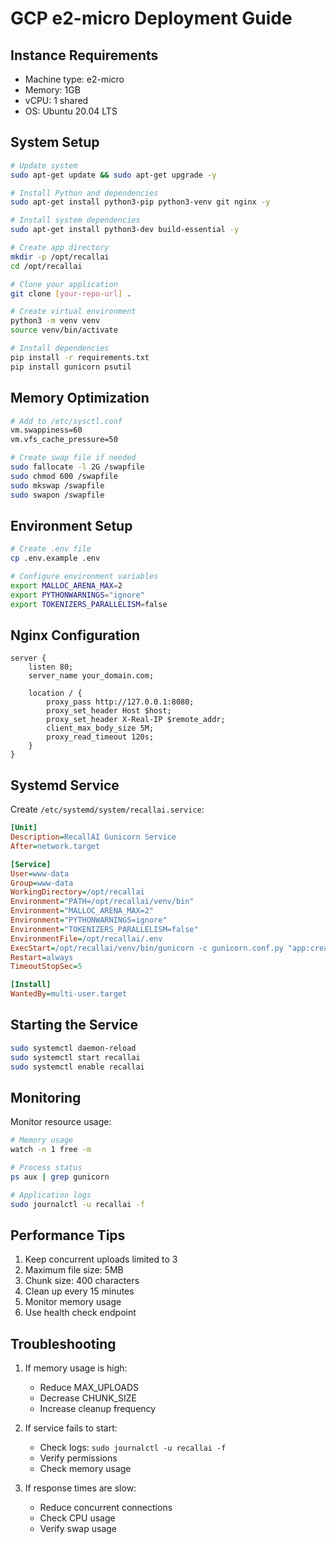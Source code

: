 # GCP e2-micro Deployment Guide

## Instance Requirements
- Machine type: e2-micro
- Memory: 1GB
- vCPU: 1 shared
- OS: Ubuntu 20.04 LTS

## System Setup
```bash
# Update system
sudo apt-get update && sudo apt-get upgrade -y

# Install Python and dependencies
sudo apt-get install python3-pip python3-venv git nginx -y

# Install system dependencies
sudo apt-get install python3-dev build-essential -y

# Create app directory
mkdir -p /opt/recallai
cd /opt/recallai

# Clone your application
git clone [your-repo-url] .

# Create virtual environment
python3 -m venv venv
source venv/bin/activate

# Install dependencies
pip install -r requirements.txt
pip install gunicorn psutil
```

## Memory Optimization
```bash
# Add to /etc/sysctl.conf
vm.swappiness=60
vm.vfs_cache_pressure=50

# Create swap file if needed
sudo fallocate -l 2G /swapfile
sudo chmod 600 /swapfile
sudo mkswap /swapfile
sudo swapon /swapfile
```

## Environment Setup
```bash
# Create .env file
cp .env.example .env

# Configure environment variables
export MALLOC_ARENA_MAX=2
export PYTHONWARNINGS="ignore"
export TOKENIZERS_PARALLELISM=false
```

## Nginx Configuration
```nginx
server {
    listen 80;
    server_name your_domain.com;

    location / {
        proxy_pass http://127.0.0.1:8080;
        proxy_set_header Host $host;
        proxy_set_header X-Real-IP $remote_addr;
        client_max_body_size 5M;
        proxy_read_timeout 120s;
    }
}
```

## Systemd Service
Create `/etc/systemd/system/recallai.service`:
```ini
[Unit]
Description=RecallAI Gunicorn Service
After=network.target

[Service]
User=www-data
Group=www-data
WorkingDirectory=/opt/recallai
Environment="PATH=/opt/recallai/venv/bin"
Environment="MALLOC_ARENA_MAX=2"
Environment="PYTHONWARNINGS=ignore"
Environment="TOKENIZERS_PARALLELISM=false"
EnvironmentFile=/opt/recallai/.env
ExecStart=/opt/recallai/venv/bin/gunicorn -c gunicorn.conf.py "app:create_app()"
Restart=always
TimeoutStopSec=5

[Install]
WantedBy=multi-user.target
```

## Starting the Service
```bash
sudo systemctl daemon-reload
sudo systemctl start recallai
sudo systemctl enable recallai
```

## Monitoring
Monitor resource usage:
```bash
# Memory usage
watch -n 1 free -m

# Process status
ps aux | grep gunicorn

# Application logs
sudo journalctl -u recallai -f
```

## Performance Tips
1. Keep concurrent uploads limited to 3
2. Maximum file size: 5MB
3. Chunk size: 400 characters
4. Clean up every 15 minutes
5. Monitor memory usage
6. Use health check endpoint

## Troubleshooting
1. If memory usage is high:
   - Reduce MAX_UPLOADS
   - Decrease CHUNK_SIZE
   - Increase cleanup frequency

2. If service fails to start:
   - Check logs: `sudo journalctl -u recallai -f`
   - Verify permissions
   - Check memory usage

3. If response times are slow:
   - Reduce concurrent connections
   - Check CPU usage
   - Verify swap usage
